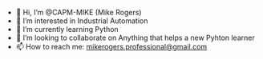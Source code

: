 - 👋 Hi, I’m @CAPM-MIKE (Mike Rogers)
- 👀 I’m interested in Industrial Automation
- 🌱 I’m currently learning Python
- 💞️ I’m looking to collaborate on Anything that helps a new Pyhton learner
- 📫 How to reach me: mikerogers.professional@gmail.com

<!---
CAPM-MIKE/CAPM-MIKE is a ✨ special ✨ repository because its `README.md` (this file) appears on your GitHub profile.
You can click the Preview link to take a look at your changes.
--->
